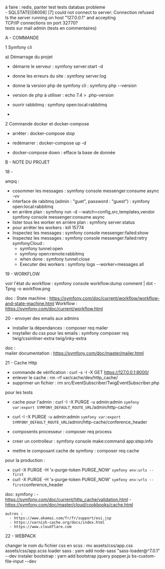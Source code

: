 à faire :
    redis,
    panter test
    tests databas probleme   
            - SQLSTATE[08006] [7] could not connect to server: Connection refused  
            Is the server running on host "127.0.0.1" and accepting             
            TCP/IP connections on port 32770?   
    tests sur mail admin (tests en commentaires)

A - COMMANDE

1 Symfony cli

a) Démarrage du projet
- démarre le serveur : symfony server:start -d
- donne les erreurs du site : symfony server:log

- donne la version php de symfony cli : symfony php --version 

- version de php à utiliser : echo 7.4 > .php-version

- ouvrir rabbitmq : symfony open:local:rabbitmq
- 

2 Commande docker et docker-compose

- arrêter : docker-compose stop 
- redémarrer : docker-compose up -d

- docker-compose down : efface la base de donnée

B - NOTE DU PROJET

18 - 

ampq : 
  - cosommer les messages : symfony console messenger:consume async -vv
  - interface de rabitmq (admin : "guet", password : "guest") : symfony open:local:rabbitmq
  - en arrière plan : symfony run -d --watch=config,src,templates,vendor symfony console messenger:consume async
  - lister tous les worker en arrière plan : symfony server:status
  - pour arrêter les workers : kill 15774
  - Inspectez les messages : symfony console messenger:failed:show
  - Inspectez les messages : symfony console messenger:failed:retry
    symfonyCloud : 
    - symfony tunnel:open
    - symfony open:remote:rabbitmq
    - when done : symfony tunnel:close
    - Executer des workers : symfony logs --worker=messages all


19 - WORKFLOW

voir l'état du workflow : symfony console workflow:dump comment | dot -Tpng -o workflow.png

doc : 
    State machine : https://symfony.com/doc/current/workflow/workflow-and-state-machine.html
    Workflow : https://symfony.com/doc/current/workflow.html

20 - envoyer des emails aux admins

- installer la dépendances : composer req mailer
- insytaller du css pour les emails : symfony composer req twig/cssinliner-extra twig/inky-extra

doc :  
    mailer documentation : https://symfony.com/doc/master/mailer.html

21 - Cache Http

- commande de vérification : curl -s -I -X GET https://127.0.0.1:8000/
- enlever le cache : rm -rf var/cache/dev/http_cache/
- supprimer un fichier : rm src/EventSubscriber/TwigEventSubscriber.php

pour les tests
- cache pour l'admin : curl -I -X PURGE -u admin:admin `symfony var:export SYMFONY_DEFAULT_ROUTE_URL`/admin/http-cache/
- curl -I -X PURGE -u admin:admin `symfony var:export SYMFONY_DEFAULT_ROUTE_URL`/admin/http-cache/conference_header
  
- composents processeur : composer req process
- creer un controlleur : symfony console make:command app:step:info

- mettre le composant cache de symfony : composer req cache
  
pour la production :
- curl -X PURGE -H 'x-purge-token PURGE_NOW' `symfony env:urls --first`
- curl -X PURGE -H 'x-purge-token PURGE_NOW' `symfony env:urls -- first`conference_header

doc: 
    symfony :
      - https://symfony.com/doc/current/http_cache/validation.html
      - https://symfony.com/doc/master/cloud/cookbooks/cache.html

    autres :
      - https://www.akamai.com/fr/fr/support/esi.jsp
      - https://varnish-cache.org/docs/index.html
      - https://www.cloudflare.com

22 - WEBPACK

changer le nom du fichier css en scss : mv assets/css/app.css assets/css/app.scss
loader sass : yarn add node-sass "sass-loader@^7.0.1" --dev
instaler bootstrap : yarn add bootstrap jquery popper.js bs-custom-file-input --dev

